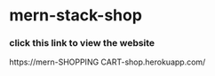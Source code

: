 # mern-stack-shop

### click this link to view the website
https://mern-SHOPPING CART-shop.herokuapp.com/
